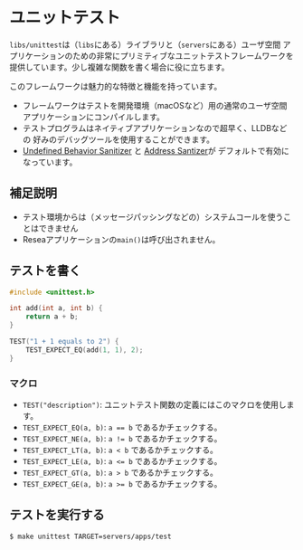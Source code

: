 # ユニットテスト

`libs/unittest`は（`libs`にある）ライブラリと（`servers`にある）ユーザ空間
アプリケーションのための非常にプリミティブなユニットテストフレームワークを
提供しています。少し複雑な関数を書く場合に役に立ちます。

このフレームワークは魅力的な特徴と機能を持っています。

- フレームワークはテストを開発環境（macOSなど）用の通常のユーザ空間
  アプリケーションにコンパイルします。
- テストプログラムはネイティブアプリケーションなので超早く、LLDBなどの
  好みのデバッグツールを使用することができます。
- [Undefined Behavior Sanitizer](https://clang.llvm.org/docs/UndefinedBehaviorSanitizer.html) と [Address Santizer](https://clang.llvm.org/docs/AddressSanitizer.html)が
  デフォルトで有効になっています。

## 補足説明

- テスト環境からは（メッセージパッシングなどの）システムコールを使うことはできません
- Reseaアプリケーションの`main()`は呼び出されません。

## テストを書く

```c
#include <unittest.h>

int add(int a, int b) {
    return a + b;
}

TEST("1 + 1 equals to 2") {
    TEST_EXPECT_EQ(add(1, 1), 2);
}
```

### マクロ

- `TEST("description")`: ユニットテスト関数の定義にはこのマクロを使用します。
- `TEST_EXPECT_EQ(a, b)`: `a == b` であるかチェックする。
- `TEST_EXPECT_NE(a, b)`: `a != b` であるかチェックする。
- `TEST_EXPECT_LT(a, b)`: `a < b` であるかチェックする。
- `TEST_EXPECT_LE(a, b)`: `a <= b` であるかチェックする。
- `TEST_EXPECT_GT(a, b)`: `a > b` であるかチェックする。
- `TEST_EXPECT_GE(a, b)`: `a >= b` であるかチェックする。

## テストを実行する

```
$ make unittest TARGET=servers/apps/test
```
